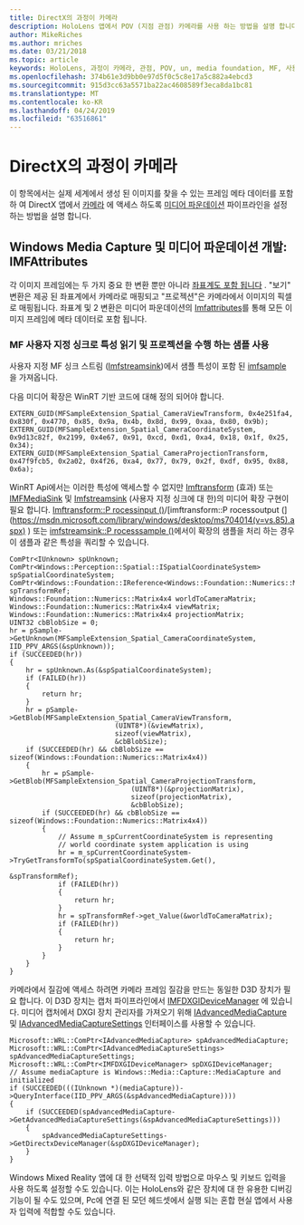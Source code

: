 ```yaml
---
title: DirectX의 과정이 카메라
description: HoloLens 앱에서 POV (지점 관점) 카메라를 사용 하는 방법을 설명 합니다.
author: MikeRiches
ms.author: mriches
ms.date: 03/21/2018
ms.topic: article
keywords: HoloLens, 과정이 카메라, 관점, POV, un, media foundation, MF, 사용자 지정 싱크, 연습, 샘플 코드
ms.openlocfilehash: 374b61e3d9bb0e97d5f0c5c8e17a5c882a4ebcd3
ms.sourcegitcommit: 915d3cc63a5571ba22ac4608589f3eca8da1bc81
ms.translationtype: MT
ms.contentlocale: ko-KR
ms.lasthandoff: 04/24/2019
ms.locfileid: "63516861"
---
```

# <a name="locatable-camera-in-directx"></a>DirectX의 과정이 카메라

이 항목에서는 실제 세계에서 생성 된 이미지를 찾을 수 있는 프레임 메타 데이터를 포함 하 여 DirectX 앱에서 [카메라](locatable-camera.md) 에 액세스 하도록 [미디어 파운데이션](https://msdn.microsoft.com/library/windows/desktop/ms694197(v=vs.85).aspx) 파이프라인을 설정 하는 방법을 설명 합니다.

## <a name="windows-media-capture-and-media-foundation-development-imfattributes"></a>Windows Media Capture 및 미디어 파운데이션 개발: IMFAttributes

각 이미지 프레임에는 두 가지 중요 한 변환 뿐만 아니라 [좌표계도 포함 됩니다](locatable-camera.md#images-with-coordinate-systems) . "보기" 변환은 제공 된 좌표계에서 카메라로 매핑되고 "프로젝션"은 카메라에서 이미지의 픽셀로 매핑됩니다. 좌표계 및 2 변환은 미디어 파운데이션의 [Imfattributes](https://msdn.microsoft.com/library/windows/desktop/ms704598(v=vs.85).aspx)를 통해 모든 이미지 프레임에 메타 데이터로 포함 됩니다.

### <a name="sample-usage-of-reading-attributes-with-mf-custom-sink-and-doing-projection"></a>MF 사용자 지정 싱크로 특성 읽기 및 프로젝션을 수행 하는 샘플 사용

사용자 지정 MF 싱크 스트림 ([Imfstreamsink](https://msdn.microsoft.com/library/windows/desktop/ms705657(v=vs.85).aspx))에서 샘플 특성이 포함 된 [imfsample](https://msdn.microsoft.com/library/windows/desktop/ms702192(v=vs.85).aspx) 을 가져옵니다.

다음 미디어 확장은 WinRT 기반 코드에 대해 정의 되어야 합니다.

```
EXTERN_GUID(MFSampleExtension_Spatial_CameraViewTransform, 0x4e251fa4, 0x830f, 0x4770, 0x85, 0x9a, 0x4b, 0x8d, 0x99, 0xaa, 0x80, 0x9b);
EXTERN_GUID(MFSampleExtension_Spatial_CameraCoordinateSystem, 0x9d13c82f, 0x2199, 0x4e67, 0x91, 0xcd, 0xd1, 0xa4, 0x18, 0x1f, 0x25, 0x34);
EXTERN_GUID(MFSampleExtension_Spatial_CameraProjectionTransform, 0x47f9fcb5, 0x2a02, 0x4f26, 0xa4, 0x77, 0x79, 0x2f, 0xdf, 0x95, 0x88, 0x6a);
```

WinRT Api에서는 이러한 특성에 액세스할 수 없지만 [Imftransform](https://msdn.microsoft.com/library/windows/desktop/ms696260(v=vs.85).aspx) (효과) 또는 [IMFMediaSink](https://msdn.microsoft.com/library/windows/desktop/ms694262(v=vs.85).aspx) 및 [Imfstreamsink](https://msdn.microsoft.com/library/windows/desktop/ms705657(v=vs.85).aspx) (사용자 지정 싱크에 대 한)의 미디어 확장 구현이 필요 합니다. [Imftransform::P rocessinput ()](https://msdn.microsoft.com/library/windows/desktop/ms703131(v=vs.85).aspx)/[imftransform::P rocessoutput (](https://msdn.microsoft.com/library/windows/desktop/ms704014(v=vs.85).aspx) ) 또는 [imfstreamsink::P rocesssample ()](https://msdn.microsoft.com/library/windows/desktop/ms696208(v=vs.85).aspx)에서이 확장의 샘플을 처리 하는 경우이 샘플과 같은 특성을 쿼리할 수 있습니다.

```
ComPtr<IUnknown> spUnknown;
ComPtr<Windows::Perception::Spatial::ISpatialCoordinateSystem> spSpatialCoordinateSystem;
ComPtr<Windows::Foundation::IReference<Windows::Foundation::Numerics::Matrix4x4>> spTransformRef;
Windows::Foundation::Numerics::Matrix4x4 worldToCameraMatrix;
Windows::Foundation::Numerics::Matrix4x4 viewMatrix;
Windows::Foundation::Numerics::Matrix4x4 projectionMatrix;
UINT32 cbBlobSize = 0;
hr = pSample->GetUnknown(MFSampleExtension_Spatial_CameraCoordinateSystem, IID_PPV_ARGS(&spUnknown));
if (SUCCEEDED(hr))
{
    hr = spUnknown.As(&spSpatialCoordinateSystem);
    if (FAILED(hr))
    {
        return hr;
    }
    hr = pSample->GetBlob(MFSampleExtension_Spatial_CameraViewTransform,
                          (UINT8*)(&viewMatrix),
                          sizeof(viewMatrix),
                          &cbBlobSize);
    if (SUCCEEDED(hr) && cbBlobSize == sizeof(Windows::Foundation::Numerics::Matrix4x4))
    {
        hr = pSample->GetBlob(MFSampleExtension_Spatial_CameraProjectionTransform,
                              (UINT8*)(&projectionMatrix),
                              sizeof(projectionMatrix),
                              &cbBlobSize);
        if (SUCCEEDED(hr) && cbBlobSize == sizeof(Windows::Foundation::Numerics::Matrix4x4))
        {
            // Assume m_spCurrentCoordinateSystem is representing
            // world coordinate system application is using
            hr = m_spCurrentCoordinateSystem->TryGetTransformTo(spSpatialCoordinateSystem.Get(),
                                                                &spTransformRef);
            if (FAILED(hr))
            {
                return hr;
            }
            hr = spTransformRef->get_Value(&worldToCameraMatrix);
            if (FAILED(hr))
            {
                return hr;
            }
        }
    }
}
```

카메라에서 질감에 액세스 하려면 카메라 프레임 질감을 만드는 동일한 D3D 장치가 필요 합니다. 이 D3D 장치는 캡처 파이프라인에서 [IMFDXGIDeviceManager](https://msdn.microsoft.com/library/windows/desktop/hh447906(v=vs.85).aspx) 에 있습니다. 미디어 캡처에서 DXGI 장치 관리자를 가져오기 위해 [IAdvancedMediaCapture](https://msdn.microsoft.com/library/windows/desktop/hh802709(v=vs.85).aspx) 및 [IAdvancedMediaCaptureSettings](https://msdn.microsoft.com/library/windows/desktop/hh802712(v=vs.85).aspx) 인터페이스를 사용할 수 있습니다.

```
Microsoft::WRL::ComPtr<IAdvancedMediaCapture> spAdvancedMediaCapture;
Microsoft::WRL::ComPtr<IAdvancedMediaCaptureSettings> spAdvancedMediaCaptureSettings;
Microsoft::WRL::ComPtr<IMFDXGIDeviceManager> spDXGIDeviceManager;
// Assume mediaCapture is Windows::Media::Capture::MediaCapture and initialized
if (SUCCEEDED(((IUnknown *)(mediaCapture))->QueryInterface(IID_PPV_ARGS(&spAdvancedMediaCapture))))
{
    if (SUCCEEDED(spAdvancedMediaCapture->GetAdvancedMediaCaptureSettings(&spAdvancedMediaCaptureSettings)))
    {
        spAdvancedMediaCaptureSettings->GetDirectxDeviceManager(&spDXGIDeviceManager);
    }
}
```

Windows Mixed Reality 앱에 대 한 선택적 입력 방법으로 마우스 및 키보드 입력을 사용 하도록 설정할 수도 있습니다. 이는 HoloLens와 같은 장치에 대 한 유용한 디버깅 기능이 될 수도 있으며, Pc에 연결 된 모던 헤드셋에서 실행 되는 혼합 현실 앱에서 사용자 입력에 적합할 수도 있습니다.
